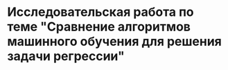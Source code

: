 # Исследовательская работа по теме "Сравнение алгоритмов машинного обучения для решения задачи регрессии"
